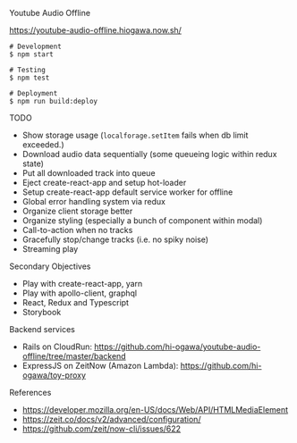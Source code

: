 Youtube Audio Offline

https://youtube-audio-offline.hiogawa.now.sh/

```
# Development
$ npm start

# Testing
$ npm test

# Deployment
$ npm run build:deploy
```


TODO

- Show storage usage (`localforage.setItem` fails when db limit exceeded.)
- Download audio data sequentially (some queueing logic within redux state)
- Put all downloaded track into queue
- Eject create-react-app and setup hot-loader
- Setup create-react-app default service worker for offline
- Global error handling system via redux
- Organize client storage better
- Organize styling (especially a bunch of component within modal)
- Call-to-action when no tracks
- Gracefully stop/change tracks (i.e. no spiky noise)
- Streaming play


Secondary Objectives

- Play with create-react-app, yarn
- Play with apollo-client, graphql
- React, Redux and Typescript
- Storybook


Backend services

- Rails on CloudRun: https://github.com/hi-ogawa/youtube-audio-offline/tree/master/backend
- ExpressJS on ZeitNow (Amazon Lambda): https://github.com/hi-ogawa/toy-proxy


References

- https://developer.mozilla.org/en-US/docs/Web/API/HTMLMediaElement
- https://zeit.co/docs/v2/advanced/configuration/
- https://github.com/zeit/now-cli/issues/622
